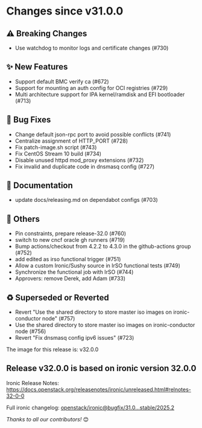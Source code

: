 <!-- markdownlint-disable no-inline-html line-length -->
# Changes since v31.0.0

## :warning: Breaking Changes

- Use watchdog to monitor logs and certificate changes (#730)

## :sparkles: New Features

- Support default BMC verify ca (#672)
- Support for mounting an auth config for OCI registries (#729)
- Multi architecture support for IPA kernel/ramdisk and EFI bootloader (#713)

## :bug: Bug Fixes

- Change default json-rpc port to avoid possible conflicts (#741)
- Centralize assignment of HTTP_PORT (#728)
- Fix patch-image.sh script (#743)
- Fix CentOS Stream 10 build (#734)
- Disable unused httpd mod_proxy extensions (#732)
- Fix invalid and duplicate code in dnsmasq config (#727)

## :book: Documentation

- update docs/releasing.md on dependabot configs (#703)

## :seedling: Others

- Pin constraints, prepare release-32.0 (#760)
- switch to new cncf oracle gh runners (#719)
- Bump actions/checkout from 4.2.2 to 4.3.0 in the github-actions group (#752)
- add edited as irso functional trigger (#751)
- Allow a custom Ironic/Sushy source in IrSO functional tests (#749)
- Synchronize the functional job with IrSO (#744)
- Approvers: remove Derek, add Adam (#733)

## :recycle: Superseded or Reverted

- Revert "Use the shared directory to store master iso images on ironic-conductor node" (#757)
- Use the shared directory to store master iso images on ironic-conductor node (#756)
- Revert "Fix dnsmasq config ipv6 issues" (#723)

The image for this release is: v32.0.0

## Release v32.0.0 is based on ironic version 32.0.0

Ironic Release Notes: <https://docs.openstack.org/releasenotes/ironic/unreleased.html#relnotes-32-0-0>

Full ironic changelog:
[openstack/ironic@bugfix/31.0...stable/2025.2](https://github.com/openstack/ironic/compare/bugfix/31.0...stable/2025.2)

_Thanks to all our contributors!_ 😊
